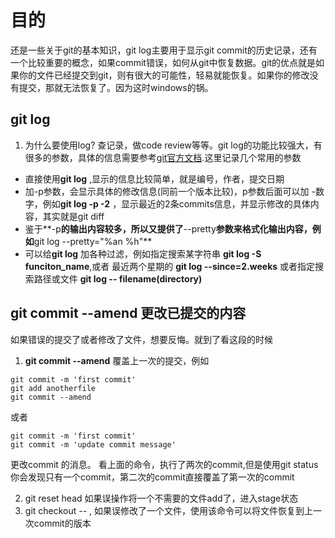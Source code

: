 # 目的
还是一些关于git的基本知识，git log主要用于显示git commit的历史记录，还有一个比较重要的概念，如果commit错误，如何从git中恢复数据。git的优点就是如果你的文件已经提交到git，则有很大的可能性，轻易就能恢复。如果你的修改没有提交，那就无法恢复了。因为这时windows的锅。

## git log
1. 为什么要使用log? 查记录，做code review等等。git log的功能比较强大，有很多的参数，具体的信息需要参考[git官方文档](https://git-scm.com/book/en/v2/Git-Basics-Viewing-the-Commit-History).这里记录几个常用的参数

+ 直接使用**git log** ,显示的信息比较简单，就是编号，作者，提交日期
+ 加-p参数，会显示具体的修改信息(同前一个版本比较)，p参数后面可以加 -数字，例如**git log -p -2** ，显示最近的2条commits信息，并显示修改的具体内容，其实就是git diff
+ 鉴于**-p**的输出内容较多，所以又提供了**--pretty**参数来格式化输出内容，例如**git log --pretty="%an %h"**
+ 可以给**git log** 加各种过滤，例如指定搜索某字符串 **git log -S funciton_name**,或者 最近两个星期的 **git log --since=2.weeks**
或者指定搜索路径或文件 **git log -- filename(directory)**

## git commit --amend  更改已提交的内容
如果错误的提交了或者修改了文件，想要反悔。就到了看这段的时候
1. **git commit --amend** 覆盖上一次的提交，例如 
```shell
git commit -m 'first commit'
git add anotherfile
git commit --amend
```
或者
```shell
git commit -m 'first commit'
git commit -m 'update commit message'
```
更改commit 的消息。  看上面的命令，执行了两次的commit,但是使用git status你会发现只有一个commit，第二次的commit直接覆盖了第一次的commit

2. git reset head <file>  如果误操作将一个不需要的文件add了，进入stage状态
3. git checkout -- <file>, 如果误修改了一个文件，使用该命令可以将文件恢复到上一次commit的版本



